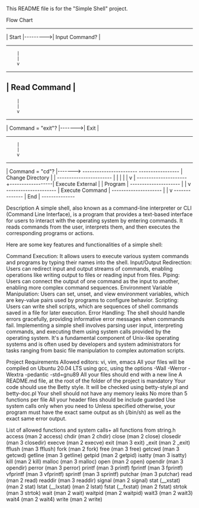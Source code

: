 This README file is for the "Simple Shell" project.

Flow Chart

 ---------------            -----------------
|     Start     |--------->|  Input Command? |
 ---------------            -----------------
        |
        |
        v
 --------------
| Read Command |
 --------------
        |
        |
        v
 -------------------          ----------
| Command = "exit"? |------->|   Exit   |
 -------------------          ----------
        |
        |
        v
 -----------------
| Command = "cd"? |-------> -----------------------
 -----------------         |    Change Directory   |
        |                   -----------------------
        |                            |
        |                            |
        |                            v
        |                   ---------------------
        +------------------| Execute External    |
                           |      Program        |
                            ---------------------
                                    |
                                    |
                                    v
                           ---------------------
                          |   Execute Command   |
                           ---------------------
                                    |
                                    |
                                    v
                              --------------
                             |     End      |
                              --------------


Description
A simple shell, also known as a command-line interpreter or CLI (Command Line Interface), is a program that provides a text-based interface for users to interact with the operating system by entering commands. It reads commands from the user, interprets them, and then executes the corresponding programs or actions.

Here are some key features and functionalities of a simple shell:

Command Execution: It allows users to execute various system commands and programs by typing their names into the shell.
Input/Output Redirection: Users can redirect input and output streams of commands, enabling operations like writing output to files or reading input from files.
Piping: Users can connect the output of one command as the input to another, enabling more complex command sequences.
Environment Variable Manipulation: Users can set, unset, and view environment variables, which are key-value pairs used by programs to configure behavior.
Scripting: Users can write shell scripts, which are sequences of shell commands saved in a file for later execution.
Error Handling: The shell should handle errors gracefully, providing informative error messages when commands fail.
Implementing a simple shell involves parsing user input, interpreting commands, and executing them using system calls provided by the operating system. It's a fundamental component of Unix-like operating systems and is often used by developers and system administrators for tasks ranging from basic file manipulation to complex automation scripts.


Project Requirements
Allowed editors: vi, vim, emacs
All your files will be compiled on Ubuntu 20.04 LTS using gcc, using the options -Wall -Werror -Wextra -pedantic -std=gnu89
All your files should end with a new line
A README.md file, at the root of the folder of the project is mandatory
Your code should use the Betty style. It will be checked using betty-style.pl and betty-doc.pl
Your shell should not have any memory leaks
No more than 5 functions per file
All your header files should be include guarded
Use system calls only when you need to
Unless specified otherwise, your program must have the exact same output as sh (/bin/sh) as well as the exact same error output.

List of allowed functions and system calls+
all functions from string.h
access (man 2 access)
chdir (man 2 chdir)
close (man 2 close)
closedir (man 3 closedir)
execve (man 2 execve)
exit (man 3 exit)
_exit (man 2 _exit)
fflush (man 3 fflush)
fork (man 2 fork)
free (man 3 free)
getcwd (man 3 getcwd)
getline (man 3 getline)
getpid (man 2 getpid)
isatty (man 3 isatty)
kill (man 2 kill)
malloc (man 3 malloc)
open (man 2 open)
opendir (man 3 opendir)
perror (man 3 perror)
printf (man 3 printf)
fprintf (man 3 fprintf)
vfprintf (man 3 vfprintf)
sprintf (man 3 sprintf)
putchar (man 3 putchar)
read (man 2 read)
readdir (man 3 readdir)
signal (man 2 signal)
stat (__xstat) (man 2 stat)
lstat (__lxstat) (man 2 lstat)
fstat (__fxstat) (man 2 fstat)
strtok (man 3 strtok)
wait (man 2 wait)
waitpid (man 2 waitpid)
wait3 (man 2 wait3)
wait4 (man 2 wait4)
write (man 2 write)
